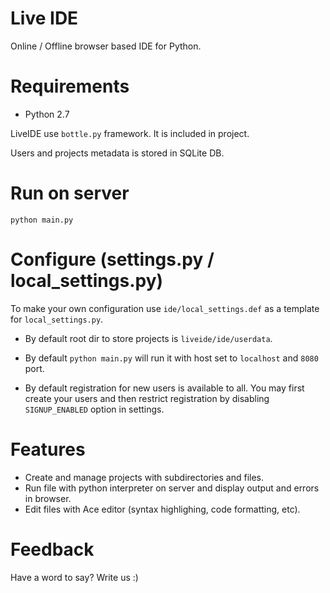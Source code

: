 Live IDE
========

Online / Offline browser based IDE for Python.

Requirements
============

 * Python 2.7

LiveIDE use `bottle.py` framework. It is included in project.

Users and projects metadata is stored in SQLite DB.


Run on server
=============

    python main.py


Configure (settings.py / local_settings.py)
===========================================

To make your own configuration use `ide/local_settings.def` as a template
for `local_settings.py`.

 * By default root dir to store projects is `liveide/ide/userdata`.

 * By default `python main.py` will run it with host set to `localhost` and `8080` port.

 * By default registration for new users is available to all. You may first create your users and then restrict registration by disabling `SIGNUP_ENABLED` option in settings.


Features
========

 * Create and manage projects with subdirectories and files.
 * Run file with python interpreter on server and display output and errors in browser.
 * Edit files with Ace editor (syntax highlighing, code formatting, etc).


Feedback
========

Have a word to say? Write us :)

